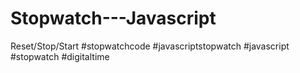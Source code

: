 # Stopwatch---Javascript
Reset/Stop/Start 
#stopwatchcode
#javascriptstopwatch
#javascript #stopwatch #digitaltime
